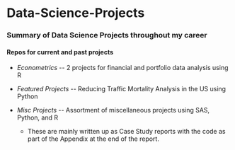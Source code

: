 # Data-Science-Projects
### Summary of Data Science Projects throughout my career
  
#### Repos for current and past projects
      
* *Econometrics* -- 2 projects for financial and portfolio data analysis using R  
  
* *Featured Projects* -- Reducing Traffic Mortality Analysis in the US using Python  
  
* *Misc Projects* -- Assortment of miscellaneous projects using SAS, Python, and R  
    - These are mainly written up as Case Study reports with the code as part of the Appendix at the end of the report.


